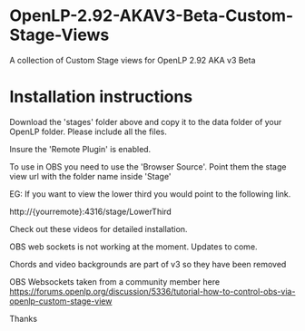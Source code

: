 # OpenLP-2.92-AKAV3-Beta-Custom-Stage-Views
A collection of Custom Stage views for OpenLP 2.92 AKA v3 Beta

# Installation instructions

Download the 'stages' folder above and copy it to the data folder of your OpenLP folder. Please include all the files.

Insure the 'Remote Plugin' is enabled. 

To use in OBS you need to use the 'Browser Source'. Point them the stage view url with the folder name inside 'Stage'

EG: If you want to view the lower third you would point to the following link.

  http://{yourremote}:4316/stage/LowerThird
  

Check out these videos for detailed installation. 

OBS web sockets is not working at the moment. Updates to come.

Chords and video backgrounds are part of v3 so they have been removed


OBS Websockets taken from a community member here
https://forums.openlp.org/discussion/5336/tutorial-how-to-control-obs-via-openlp-custom-stage-view


Thanks
